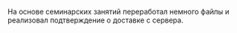 На основе семинарских занятий переработал немного файлы и реализовал подтверждение о доставке с сервера. 